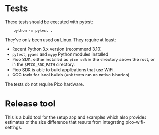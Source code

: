 # Tests

These tests should be executed with pytest:
```
    python -m pytest .
```
They've only been used on Linux. They require at least:

 - Recent Python 3.x version (recommend 3.10)
 - `pytest`, `pyaes` and `mypy` Python modules installed
 - Pico SDK, either installed as `pico-sdk` in the directory above the root,
   or in the `$PICO_SDK_PATH` directory.
 - Pico SDK is able to build applications that use WiFi.
 - GCC tools for local builds (unit tests run as native binaries).

The tests do not require Pico hardware.

# Release tool

This is a build tool for the setup app and examples
which also provides estimates of the size difference
that results from integrating pico-wifi-settings.
